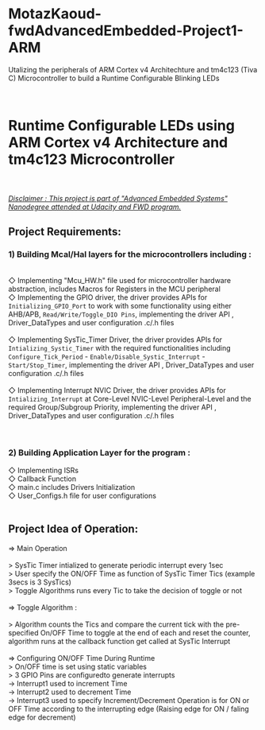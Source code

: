# MotazKaoud-fwdAdvancedEmbedded-Project1-ARM
Utalizing the peripherals of ARM Cortex v4 Architechture and tm4c123 (Tiva C) Microcontroller to build a Runtime Configurable Blinking LEDs



<html>
<head>
  <meta http-equiv="content-type" content="text/html; charset=utf-8">
  
  <meta name="generator" content="CherryTree">
  <link rel="stylesheet" href="res/styles4.css" type="text/css" />
</head>
<body>
<div class='page'><br/><strong><h1>Runtime Configurable LEDs using ARM Cortex v4 Architecture and tm4c123 Microcontroller</h1></strong><br /><br /><em><span style="text-decoration:underline;">Disclaimer : This project is part of &quot;Advanced Embedded Systems&quot; Nanodegree attended at Udacity and FWD program.</span></em><h2>Project Requirements:</h2><h3>1) Building Mcal/Hal layers for the microcontrollers including :</h3><br />      ◇ Implementing &quot;Mcu_HW.h&quot; file used for microcontroller hardware abstraction, includes Macros for Registers in the MCU peripheral<br />      ◇ Implementing the GPIO driver, the driver provides APIs for <code>Initializing_GPIO_Port</code> to work with some functionality using either AHB/APB, <code>Read/Write/Toggle_DIO Pins</code>, implementing  the driver API , Driver_DataTypes and user configuration .c/.h files<br />      <br />      ◇ Implementing SysTic_Timer Driver,  the driver provides APIs for <code>Intializing_Systic_Timer</code> with the required functionalities including <code>Configure_Tick_Period</code> - <code>Enable/Disable_Systic_Interrupt</code> - <code>Start/Stop_Timer</code>, implementing  the driver API , Driver_DataTypes and user configuration .c/.h files<br />      <br />      ◇ Implementing Interrupt NVIC Driver,  the driver provides APIs for <code>Intializing_Interrupt</code> at Core-Level NVIC-Level Peripheral-Level and the required Group/Subgroup Priority, implementing  the driver API , Driver_DataTypes and user configuration .c/.h files  <br /><br />      <br /><h3>2) Building Application Layer for the program :</h3> ◇ Implementing ISRs <br />      ◇ Callback Function<br />      ◇ main.c includes Drivers Initialization  <br />      ◇ User_Configs.h file for user configurations <br /><br /><h2>Project Idea of Operation:</h2> ⇒ Main Operation<br /><br />&gt; SysTic Timer intialized to generate periodic interrupt every 1sec<br />&gt; User specify the ON/OFF Time as function of SysTic Timer Tics (example 3secs is 3 SysTics)<br />&gt; Toggle Algorithms runs every Tic to take the decision of toggle or not<br /><br />⇒ Toggle Algorithm :<br /><br />&gt; Algorithm counts the Tics and compare the current tick with the pre-specified On/OFF Time to toggle at the end of each and reset the counter, algorithm runs at the callback function get called at SysTic Interrupt<br /><br />⇒ Configuring ON/OFF Time During Runtime<br />&gt; On/OFF time is set using static variables <br />&gt; 3 GPIO Pins are configuredto generate interrupts<br />	→ Interrupt1 used to increment Time<br />	→ Interrupt2 used to decrement Time<br />	→ Interrupt3 used to specify Increment/Decrement Operation is for ON or OFF Time according to the interrupting edge (Raising edge for ON / faling edge for decrement) <br />	<br />	 <br /><br /> <br /> <br /> <br /> <br /> <br /> <br /> </div>
</body>
</html>
